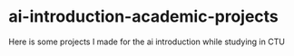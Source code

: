 # ai-introduction-academic-projects
Here is some projects I made for the ai introduction while studying in CTU
